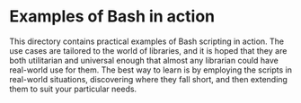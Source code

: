 # Examples of Bash in action

This directory contains practical examples of Bash scripting in action.  The use cases are tailored to the world of libraries, and it is hoped that they are both utilitarian and universal enough that almost any librarian could have real-world use for them.  The best way to learn is by employing the scripts in real-world situations, discovering where they fall short, and then extending them to suit your particular needs.

